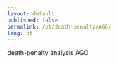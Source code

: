 ```yaml
---
layout: default
published: false
permalink: /pt/death-penalty/AGO/
lang: pt
---
```


death-penalty analysis AGO
